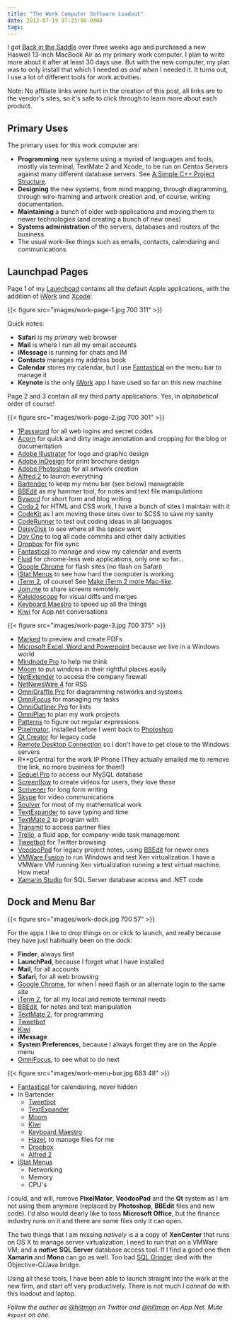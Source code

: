 ```yaml
---
title: "The Work Computer Software Loadout"
date: 2013-07-19 07:23:00-0400
tags: 
---
```


I got [Back in the Saddle](https://hiltmon.com/blog/2013/06/25/back-in-the-saddle/) over three weeks ago and purchased a new Haswell 13-inch MacBook Air as my primary work computer. I plan to write more about it after at least 30 days use. But with the new computer, my plan was to only install that which I needed *as and when* I needed it. It turns out, I use a lot of different tools for work activities.

<span class="light">Note: No affiliate links were hurt in the creation of this post, all links are to the vendor's sites, so it's safe to click through to learn more about each product.</span>

## Primary Uses

The primary uses for this work computer are:

* **Programming** new systems using a myriad of languages and tools, mostly via terminal, TextMate 2 and Xcode, to be run on Centos Servers against many different database servers. See [A Simple C++ Project Structure](https://hiltmon.com/blog/2013/07/03/a-simple-c-plus-plus-project-structure/).
* **Designing** the new systems, from mind mapping, through diagramming, through wire-framing and artwork creation and, of course, writing documentation.
* **Maintaining** a bunch of older web applications and moving them to newer technologies (and creating a bunch of new ones)
* **Systems administration** of the servers, databases and routers of the business
* The usual work-like things such as emails, contacts, calendaring and communications

## Launchpad Pages

Page 1 of my [Launchpad](http://support.apple.com/kb/HT5548) contains all the default Apple applications, with the addition of [iWork](http://www.apple.com/iwork/) and [Xcode](https://developer.apple.com/xcode/):

{{< figure src="images/work-page-1.jpg 700 311" >}}

Quick notes:

* **Safari** is my *primary* web browser
* **Mail** is where I run all my email accounts
* **iMessage** is running for chats and IM
* **Contacts** manages my address book
* **Calendar** stores my calendar, but I use [Fantastical](http://flexibits.com/fantastical) on the menu bar to manage it
* **Keynote** is the only [iWork](http://www.apple.com/iwork/) app I have used so far on this new machine

Page 2 and 3 contain all my third party applications. Yes, in *alphabetical* order of course!

{{< figure src="images/work-page-2.jpg 700 301" >}}

* [1Password](https://agilebits.com/onepassword) for all web logins and secret codes
* [Acorn](http://www.flyingmeat.com/acorn/) for quick and dirty image annotation and cropping for the blog or documentation
* [Adobe Illustrator](http://www.adobe.com/products/illustrator.html) for logo and graphic design
* [Adobe InDesign](http://www.adobe.com/products/indesign.html) for print brochure design
* [Adobe Photoshop](http://www.adobe.com/products/photoshop.html) for all artwork creation
* [Alfred 2](http://www.alfredapp.com) to launch everything
* [Bartender](http://www.macbartender.com) to keep my menu bar (see below) manageable
* [BBEdit](http://www.barebones.com/products/bbedit/index.html) as my hammer tool, for notes and text file manipulations
* [Byword](http://bywordapp.com) for short form and blog writing
* [Coda 2](http://panic.com/coda/) for HTML and CSS work, I have a bunch of sites I maintain with it
* [CodeKit](http://incident57.com/codekit/) as I am moving these sites over to SCSS to save my sanity
* [CodeRunner](http://krillapps.com/coderunner/) to test out coding ideas in all languages
* [DaisyDisk](http://www.daisydiskapp.com) to see where all the space went
* [Day One](http://dayoneapp.com) to log all code commits and other daily activities
* [Dropbox](https://www.dropbox.com/) for file sync
* [Fantastical](http://flexibits.com/fantastical) to manage and view my calendar and events
* [Fluid](http://fluidapp.com) for chrome-less web applications, only one so far...
* [Google Chrome](https://www.google.com/intl/en/chrome/browser/) for flash sites (no flash on Safari)
* [iStat Menus](http://bjango.com/mac/istatmenus/) to see how hard the computer is working
* [iTerm 2](http://www.iterm2.com/#/section/home), of course! See [Make iTerm 2 more Mac-like](https://hiltmon.com/blog/2013/02/13/make-iterm-2-more-mac-like/).
* [Join.me](https://join.me) to share screens remotely.
* [Kaleidoscope](http://www.kaleidoscopeapp.com) for visual diffs and merges
* [Keyboard Maestro](http://www.keyboardmaestro.com/main/) to speed up all the things
* [Kiwi](http://kiwi-app.net) for App.net conversations

{{< figure src="images/work-page-3.jpg 700 375" >}}

* [Marked](http://markedapp.com) to preview and create PDFs
* [Microsoft Excel, Word and Powerpoint](http://blog.officeformac.com/tag/macbu/) because we live in a Windows world
* [Mindnode Pro](http://mindnode.com) to help me think
* [Moom](http://manytricks.com/moom/) to put windows in their rightful places easily
* [NetExtender](http://www.sonicwall.com/us/en/products/324.html) to access the company firewall
* [NetNewsWire 4](http://netnewswireapp.com) for RSS
* [OmniGraffle Pro](http://www.omnigroup.com/omnigraffle) for diagramming networks and systems
* [OmniFocus](http://www.omnigroup.com/omnifocus) for managing my tasks
* [OmniOutliner Pro](http://www.omnigroup.com/omnioutliner) for lists
* [OmniPlan](http://www.omnigroup.com/omniplan) to plan my work projects
* [Patterns](http://krillapps.com/patterns/) to figure out regular expressions
* [Pixelmator](http://www.pixelmator.com), installed before I went back to [Photoshop](http://www.adobe.com/products/photoshop.html)
* [Qt Creator](http://qt-project.org) for legacy code
* [Remote Desktop Connection](http://www.microsoft.com/mac/remote-desktop-client) so I don't have to get close to the Windows servers
* R**gCentral for the work IP Phone <span class="light">(They actually emailed me to remove the link, no more business for them!)</span>
* [Sequel Pro](http://www.sequelpro.com) to access our MySQL database
* [Screenflow](http://www.telestream.net/screenflow/) to create videos for users, they love these
* [Scrivener](https://www.literatureandlatte.com) for long form writing
* [Skype](http://www.skype.com/en/) for video communications
* [Soulver](http://www.acqualia.com/soulver/) for most of my mathematical work
* [TextExpander](http://smilesoftware.com/TextExpander/index.html) to save typing and time
* [TextMate 2](http://macromates.com) to program with
* [Transmit](http://panic.com/transmit/) to access partner files
* [Trello](https://trello.com), a fluid app, for company-wide task management
* [Tweetbot](http://tapbots.com/software/tweetbot/) for Twitter browsing
* [VoodooPad](http://flyingmeat.com/voodoopad/) for legacy project notes, using [BBEdit](http://www.barebones.com/products/bbedit/index.html) for newer ones
* [VMWare Fusion](http://www.vmware.com/products/fusion/overview.html) to run Windows and test Xen virtualization. I have a VMWare VM running Xen virtualization running a test virtual machine. How meta!
* [Xamarin Studio](http://xamarin.com/studio) for SQL Server database access and .NET code

## Dock and Menu Bar

{{< figure src="images/work-dock.jpg 700 57" >}}

For the apps I like to drop things on or click to launch, and really because they have just habitually been on the dock:

- **Finder**, always first
- **LaunchPad**, because I forget what I have installed
- **Mail**, for all accounts
- **Safari**, for all web browsing
- [Google Chrome](https://www.google.com/intl/en/chrome/browser/), for when I need flash or an alternate login to the same site
- [iTerm 2](http://www.iterm2.com/#/section/home), for all my local and remote terminal needs
- [BBEdit](http://www.barebones.com/products/bbedit/index.html), for notes and text manipulation
- [TextMate 2](http://macromates.com), for programming
- [Tweetbot](http://tapbots.com/software/tweetbot/)
- [Kiwi](http://kiwi-app.net)
- **iMessage**
- **System Preferences**, because I always forget they are on the Apple menu
- [OmniFocus](http://www.omnigroup.com/omnifocus), to see what to do next

{{< figure src="images/work-menu-bar.jpg 683 48" >}}

* [Fantastical](http://flexibits.com/fantastical) for calendaring, never hidden
* In Bartender
	* [Tweetbot](http://tapbots.com/software/tweetbot/)
	* [TextExpander](http://smilesoftware.com/TextExpander/index.html)
	* [Moom](http://manytricks.com/moom/)
	* [Kiwi](http://kiwi-app.net)
	* [Keyboard Maestro](http://www.keyboardmaestro.com/main/)
	* [Hazel](http://www.noodlesoft.com/hazel.php), to manage files for me
	* [Dropbox](https://www.dropbox.com/)
	* [Alfred 2](http://www.alfredapp.com)
* [iStat Menus](http://bjango.com/mac/istatmenus/)
	* Networking
	* Memory
	* CPU's

I could, and will, remove **PixelMator**, **VoodooPad** and the **Qt** system as I am not using them anymore (replaced by **Photoshop**, **BBEdit** files and new code).  I'd also would dearly like to toss **Microsoft Office**, but the finance industry runs on it and there are some files only it can open.

The two things that I am missing *natively* is a a copy of **XenCenter** that runs on OS X to manage server virtualization, I need to run that on a VMWare VM; and a ***native* SQL Server** database access tool. If I find a good one then **Xamarin** and **Mono** can go as well. Too bad [SQL Grinder](http://www.sqlgrinder.com) died with the Objective-C/Java bridge.

Using all these tools, I have been able to launch straight into the work at the new firm, and start off very productively. There is not much I *cannot* do with this loadout and laptop.

*Follow the author as [@hiltmon](https://twitter.com/hiltmon) on Twitter and [@hiltmon](http://alpha.app.net/hiltmon) on App.Net. Mute `#xpost` on one.*
